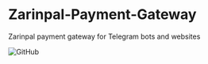 # Zarinpal-Payment-Gateway
Zarinpal payment gateway for Telegram bots and websites

![GitHub](https://img.shields.io/badge/License-MIT-blue)
